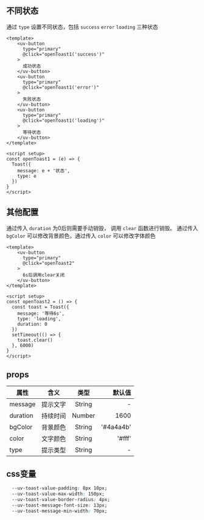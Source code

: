 <script setup>
import useCompStore from '../store/copname.js'
import { onMounted } from 'vue'
const compStore =useCompStore()

onMounted(()=>{
  compStore.updateName('toast')
})

</script>

## 不同状态

通过 `type` 设置不同状态，包括 `success` `error` `loading` 三种状态

```vue
<template>
    <uv-button
      type="primary"
      @click="openToast1('success')"
    >
      成功状态
    </uv-button>
    <uv-button
      type="primary"
      @click="openToast1('error')"
    >
      失败状态
    </uv-button>
    <uv-button
      type="primary"
      @click="openToast1('loading')"
    >
      等待状态
    </uv-button>
</template>

<script setup>
const openToast1 = (e) => {
  Toast({
    message: e + '状态',
    type: e
  })
}
</script>
```

## 其他配置

通过传入 `duration` 为0后则需要手动销毁， 调用 `clear` 函数进行销毁。
通过传入 `bgColor` 可以修改背景颜色，通过传入 `color` 可以修改字体颜色

```vue
<template>
    <uv-button
      type="primary"
      @click="openToast2"
    >
      6s后调用clear关闭
    </uv-button>
</template>

<script setup>
const openToast2 = () => {
  const toast = Toast({
    message: '等待6s',
    type: 'loading',
    duration: 0
  })
  setTimeout(() => {
    toast.clear()
  }, 6000)
}
</script>
```

## props

| 属性     |   含义   |  类型  |    默认值 |
| -------- | :------: | :----: | --------: |
| message  | 提示文字 | String |         - |
| duration | 持续时间 | Number |      1600 |
| bgColor  | 背景颜色 | String | '#4a4a4b' |
| color    | 文字颜色 | String |    '#fff' |
| type     | 提示类型 | String |         - |


## css变量

```css
  --uv-toast-value-padding: 8px 10px;
  --uv-toast-value-max-width: 150px;
  --uv-toast-value-border-radius: 4px;
  --uv-toast-message-font-size: 13px;
  --uv-toast-message-min-width: 70px;
```


